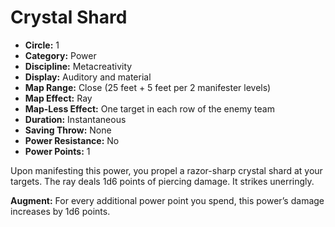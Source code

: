 # Crystal Shard

- **Circle:** 1
- **Category:** Power
- **Discipline:** Metacreativity
- **Display:** Auditory and material
- **Map Range:** Close (25 feet + 5 feet per 2 manifester levels)
- **Map Effect:** Ray
- **Map-Less Effect:** One target in each row of the enemy team
- **Duration:** Instantaneous
- **Saving Throw:** None
- **Power Resistance:** No
- **Power Points:** 1

Upon manifesting this power, you propel a razor-sharp crystal shard at your targets. The ray deals 1d6 points of piercing damage. It strikes unerringly.

**Augment:** For every additional power point you spend, this power’s damage increases by 1d6 points.
